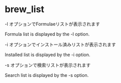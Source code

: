 # brew_list

-l オプションでFormulaeリストが表示されます

Formula list is displayed by the -l option.

-i オプションでインストール済みリストが表示されます

Installed list is displayed by the -i option.

-s オプションで検索リストが表示されます

Search list is displayed by the -s option.
